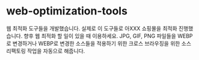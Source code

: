 # web-optimization-tools
웹 최적화 도구들을 개발했습니다. 실제로 이 도구들로 아XXX 쇼핑몰을 최적화 진행했습니다. 향후 웹 최적화 할 일이 있을 때 이용하세요. JPG, GIF, PNG 파일들을 WEBP로 변경하거나 WEBP로 변경한 소스들을 적용하기 위한 크로스 브라우징을 위한 소스 리팩토링 작업을 자동으로 해줍니다.
